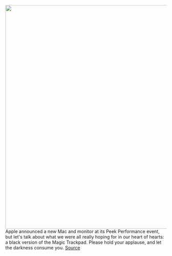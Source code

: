 <img src='https://cdn.vox-cdn.com/thumbor/tHlBPvrmF0CdXppPkP1ifMUz2Xw=/0x0:2000x2000/1200x800/filters:focal(840x840:1160x1160)/cdn.vox-cdn.com/uploads/chorus_image/image/70595937/MMMP3.0.jpeg' width='700px' /><br/>
Apple announced a new Mac and monitor at its Peek Performance event, but let's talk about what we were all really hoping for in our heart of hearts: a black version of the Magic Trackpad. Please hold your applause, and let the darkness consume you.
<a href='https://www.theverge.com/2022/3/8/22967472/apple-black-magic-trackpad-peripherals-mouse-charging'> Source <a/>